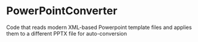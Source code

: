 # PowerPointConverter
Code that reads modern XML-based Powerpoint template files and applies them to a different PPTX file for auto-conversion
